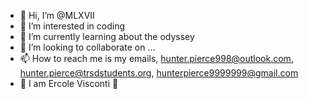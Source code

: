 - 👋 Hi, I’m @MLXVII
- 👀 I’m interested in coding
- 🌱 I’m currently learning about the odyssey
- 💞️ I’m looking to collaborate on ...
- 📫 How to reach me is my emails, hunter.pierce998@outlook.com, hunter.pierce@trsdstudents.org, hunterpierce9999999@gmail.com
- 🤌 I am Ercole Visconti 🤌
<!---
MLXVII/MLXVII is a ✨ special ✨ repository because its `README.md` (this file) appears on your GitHub profile.
You can click the Preview link to take a look at your changes.
--->
